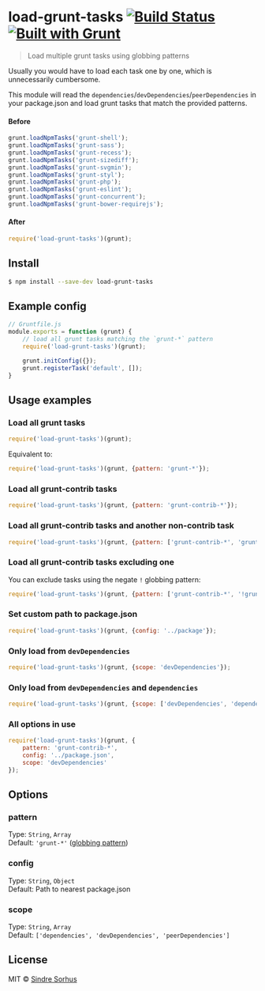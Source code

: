 # load-grunt-tasks [![Build Status](https://secure.travis-ci.org/sindresorhus/load-grunt-tasks.png?branch=master)](http://travis-ci.org/sindresorhus/load-grunt-tasks) [![Built with Grunt](https://cdn.gruntjs.com/builtwith.png)](http://gruntjs.com/)

> Load multiple grunt tasks using globbing patterns

Usually you would have to load each task one by one, which is unnecessarily cumbersome.

This module will read the `dependencies`/`devDependencies`/`peerDependencies` in your package.json and load grunt tasks that match the provided patterns.


#### Before

```js
grunt.loadNpmTasks('grunt-shell');
grunt.loadNpmTasks('grunt-sass');
grunt.loadNpmTasks('grunt-recess');
grunt.loadNpmTasks('grunt-sizediff');
grunt.loadNpmTasks('grunt-svgmin');
grunt.loadNpmTasks('grunt-styl');
grunt.loadNpmTasks('grunt-php');
grunt.loadNpmTasks('grunt-eslint');
grunt.loadNpmTasks('grunt-concurrent');
grunt.loadNpmTasks('grunt-bower-requirejs');
```

#### After

```js
require('load-grunt-tasks')(grunt);
```


## Install

```bash
$ npm install --save-dev load-grunt-tasks
```


## Example config

```js
// Gruntfile.js
module.exports = function (grunt) {
	// load all grunt tasks matching the `grunt-*` pattern
	require('load-grunt-tasks')(grunt);

	grunt.initConfig({});
	grunt.registerTask('default', []);
}
```


## Usage examples

### Load all grunt tasks

```js
require('load-grunt-tasks')(grunt);
```

Equivalent to:

```js
require('load-grunt-tasks')(grunt, {pattern: 'grunt-*'});
```

### Load all grunt-contrib tasks

```js
require('load-grunt-tasks')(grunt, {pattern: 'grunt-contrib-*'});
```

### Load all grunt-contrib tasks and another non-contrib task

```js
require('load-grunt-tasks')(grunt, {pattern: ['grunt-contrib-*', 'grunt-shell']});
```

### Load all grunt-contrib tasks excluding one

You can exclude tasks using the negate `!` globbing pattern:

```js
require('load-grunt-tasks')(grunt, {pattern: ['grunt-contrib-*', '!grunt-contrib-coffee']});
```

### Set custom path to package.json

```js
require('load-grunt-tasks')(grunt, {config: '../package'});
```

### Only load from `devDependencies`

```js
require('load-grunt-tasks')(grunt, {scope: 'devDependencies'});
```

### Only load from `devDependencies` and `dependencies`

```js
require('load-grunt-tasks')(grunt, {scope: ['devDependencies', 'dependencies']});
```

### All options in use

```js
require('load-grunt-tasks')(grunt, {
	pattern: 'grunt-contrib-*',
	config: '../package.json',
	scope: 'devDependencies'
});
```


## Options

### pattern

Type: `String`, `Array`  
Default: `'grunt-*'` ([globbing pattern](https://github.com/isaacs/minimatch))

### config

Type: `String`, `Object`  
Default: Path to nearest package.json

### scope

Type: `String`, `Array`  
Default: `['dependencies', 'devDependencies', 'peerDependencies']`


## License

MIT © [Sindre Sorhus](http://sindresorhus.com)
